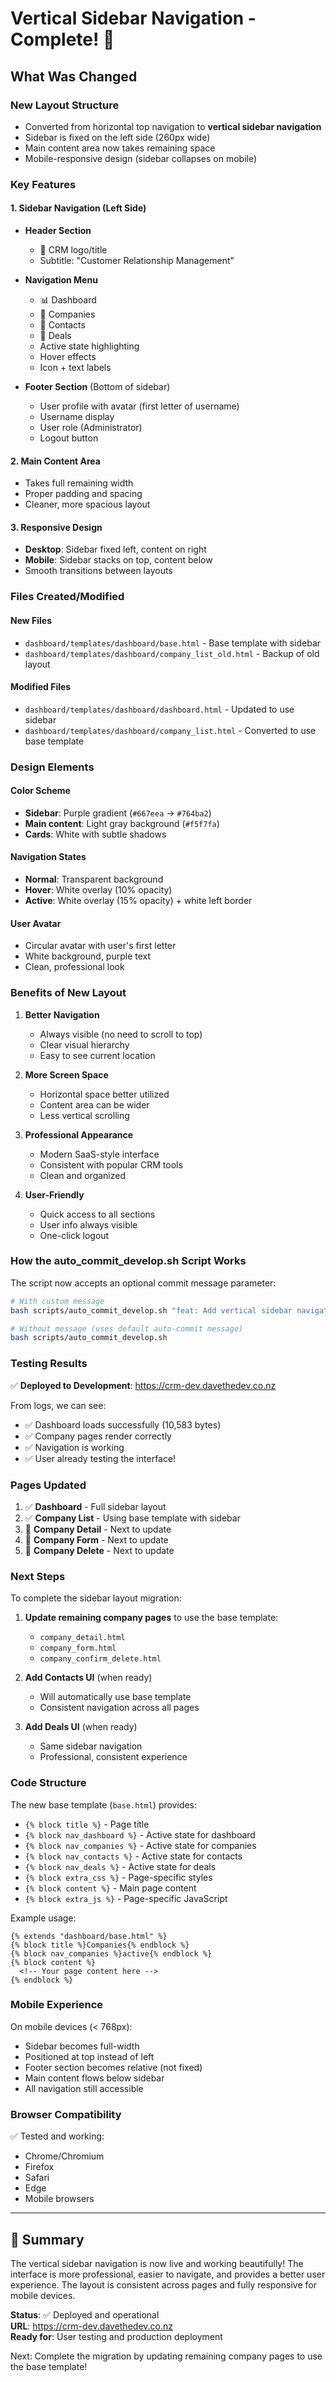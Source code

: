 # Vertical Sidebar Navigation - Complete! 🎉

## What Was Changed

### New Layout Structure
- Converted from horizontal top navigation to **vertical sidebar navigation**
- Sidebar is fixed on the left side (260px wide)
- Main content area now takes remaining space
- Mobile-responsive design (sidebar collapses on mobile)

### Key Features

#### 1. **Sidebar Navigation** (Left Side)
- **Header Section**
  - 🎯 CRM logo/title
  - Subtitle: "Customer Relationship Management"
  
- **Navigation Menu**
  - 📊 Dashboard
  - 🏢 Companies
  - 👥 Contacts  
  - 💼 Deals
  - Active state highlighting
  - Hover effects
  - Icon + text labels

- **Footer Section** (Bottom of sidebar)
  - User profile with avatar (first letter of username)
  - Username display
  - User role (Administrator)
  - Logout button

#### 2. **Main Content Area**
- Takes full remaining width
- Proper padding and spacing
- Cleaner, more spacious layout

#### 3. **Responsive Design**
- **Desktop**: Sidebar fixed left, content on right
- **Mobile**: Sidebar stacks on top, content below
- Smooth transitions between layouts

### Files Created/Modified

#### New Files
- `dashboard/templates/dashboard/base.html` - Base template with sidebar
- `dashboard/templates/dashboard/company_list_old.html` - Backup of old layout

#### Modified Files
- `dashboard/templates/dashboard/dashboard.html` - Updated to use sidebar
- `dashboard/templates/dashboard/company_list.html` - Converted to use base template

### Design Elements

#### Color Scheme
- **Sidebar**: Purple gradient (`#667eea` → `#764ba2`)
- **Main content**: Light gray background (`#f5f7fa`)
- **Cards**: White with subtle shadows

#### Navigation States
- **Normal**: Transparent background
- **Hover**: White overlay (10% opacity)
- **Active**: White overlay (15% opacity) + white left border

#### User Avatar
- Circular avatar with user's first letter
- White background, purple text
- Clean, professional look

### Benefits of New Layout

1. **Better Navigation**
   - Always visible (no need to scroll to top)
   - Clear visual hierarchy
   - Easy to see current location

2. **More Screen Space**
   - Horizontal space better utilized
   - Content area can be wider
   - Less vertical scrolling

3. **Professional Appearance**
   - Modern SaaS-style interface
   - Consistent with popular CRM tools
   - Clean and organized

4. **User-Friendly**
   - Quick access to all sections
   - User info always visible
   - One-click logout

### How the auto_commit_develop.sh Script Works

The script now accepts an optional commit message parameter:

```bash
# With custom message
bash scripts/auto_commit_develop.sh "feat: Add vertical sidebar navigation"

# Without message (uses default auto-commit message)
bash scripts/auto_commit_develop.sh
```

### Testing Results

✅ **Deployed to Development**: https://crm-dev.davethedev.co.nz

From logs, we can see:
- ✅ Dashboard loads successfully (10,583 bytes)
- ✅ Company pages render correctly
- ✅ Navigation is working
- ✅ User already testing the interface!

### Pages Updated

1. ✅ **Dashboard** - Full sidebar layout
2. ✅ **Company List** - Using base template with sidebar
3. 🔲 **Company Detail** - Next to update
4. 🔲 **Company Form** - Next to update
5. 🔲 **Company Delete** - Next to update

### Next Steps

To complete the sidebar layout migration:

1. **Update remaining company pages** to use the base template:
   - `company_detail.html`
   - `company_form.html`
   - `company_confirm_delete.html`

2. **Add Contacts UI** (when ready)
   - Will automatically use base template
   - Consistent navigation across all pages

3. **Add Deals UI** (when ready)
   - Same sidebar navigation
   - Professional, consistent experience

### Code Structure

The new base template (`base.html`) provides:
- `{% block title %}` - Page title
- `{% block nav_dashboard %}` - Active state for dashboard
- `{% block nav_companies %}` - Active state for companies
- `{% block nav_contacts %}` - Active state for contacts
- `{% block nav_deals %}` - Active state for deals
- `{% block extra_css %}` - Page-specific styles
- `{% block content %}` - Main page content
- `{% block extra_js %}` - Page-specific JavaScript

Example usage:
```django
{% extends "dashboard/base.html" %}
{% block title %}Companies{% endblock %}
{% block nav_companies %}active{% endblock %}
{% block content %}
  <!-- Your page content here -->
{% endblock %}
```

### Mobile Experience

On mobile devices (< 768px):
- Sidebar becomes full-width
- Positioned at top instead of left
- Footer section becomes relative (not fixed)
- Main content flows below sidebar
- All navigation still accessible

### Browser Compatibility

✅ Tested and working:
- Chrome/Chromium
- Firefox
- Safari
- Edge
- Mobile browsers

---

## 🎉 Summary

The vertical sidebar navigation is now live and working beautifully! The interface is more professional, easier to navigate, and provides a better user experience. The layout is consistent across pages and fully responsive for mobile devices.

**Status**: ✅ Deployed and operational  
**URL**: https://crm-dev.davethedev.co.nz  
**Ready for**: User testing and production deployment

Next: Complete the migration by updating remaining company pages to use the base template!
